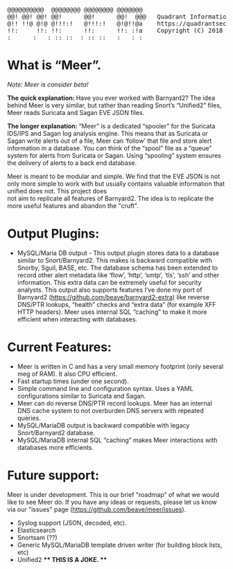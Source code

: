 
<pre>
@@@@@@@@@@  @@@@@@@@ @@@@@@@@ @@@@@@@    
@@! @@! @@! @@!      @@!      @@!  @@@   Quadrant Information Security
@!! !!@ @!@ @!!!:!   @!!!:!   @!@!!@a    https://quadrantsec.com
!!:     !!: !!:      !!:      !!: :!a    Copyright (C) 2018
:      :   : :: ::  : :: ::   :   : :
</pre>


# What is “Meer”. 

<i>Note: Meer is consider beta!</i>

<b>The quick explanation: </b> Have you ever worked with Barnyard2?  The idea behind Meer is very similar,  but rather than reading Snort’s “Unified2” files,  Meer reads Suricata and Sagan EVE JSON files. 

<b>The longer explanation: </b> “Meer” is a dedicated “spooler” for the Suricata IDS/IPS and Sagan log analysis engine.  This means that as Suricata or Sagan write alerts out of a file,  Meer can ‘follow’ that file and store alert information in a database.  You can think of the “spool” file as a “queue” system for alerts from Suricata or Sagan.   Using “spooling” system ensures the delivery of alerts to a back end database.  

Meer is meant to be modular and simple.  We find that the EVE JSON is not only more simple to
work with but usually contains valuable information that unified does not.  This project does   
not aim to replicate all features of Barnyard2.  The idea is to replicate the more useful features
and abandon the "cruft".

# Output Plugins:

* MySQL/Maria DB output - This output plugin stores data to a database similar to Snort/Barnyard2.  This makes is backward compatible with Snorby,  Sguil, BASE, etc. The database schema has been extended to record other alert metadata like ‘flow’, ‘http’, ‘smtp’, ‘tls’, ‘ssh’ and other information.  This extra data can be extremely useful for security analysts.   This output also supports features I’ve done my port of Barnyard2 (https://github.com/beave/barnyard2-extra) like reverse DNS/PTR lookups,  “health” checks and “extra data” (for example XFF HTTP headers).   Meer uses internal SQL “caching” to make it more efficient when interacting with databases. 

# Current Features:


* Meer is written in C and has a very small memory footprint (only several meg of RAM).  It also CPU efficient. 
* Fast startup times (under one second).  
* Simple command line and configuration syntax.  Uses a YAML configurations similar to Suricata and Sagan. 
* Meer can do reverse DNS/PTR record lookups.   Meer has an internal DNS cache system to not overburden DNS servers with repeated queries. 
* MySQL/MariaDB output is backward compatible with legacy Snort/Barnyard2 database.
* MySQL/MariaDB internal SQL “caching” makes Meer interactions with databases more efficients. 

# Future support: 

Meer is under development.  This is our brief "roadmap" of what we would like to see Meer do.  If
you have any ideas or requests,  please let us know via our "issues" page (https://github.com/beave/meer/issues).

* Syslog support (JSON, decoded, etc). 
* Elasticsearch
* Snortsam (??)
* Generic MySQL/MariaDB template driven writer (for building block lists, etc)
* Unified2 <b> ** THIS IS A JOKE. ** </b>


